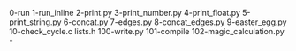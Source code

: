 0-run 1-run_inline 2-print.py 3-print_number.py 4-print_float.py 5-print_string.py 6-concat.py 7-edges.py 8-concat_edges.py 9-easter_egg.py 10-check_cycle.c lists.h 100-write.py 101-compile 102-magic_calculation.py -

